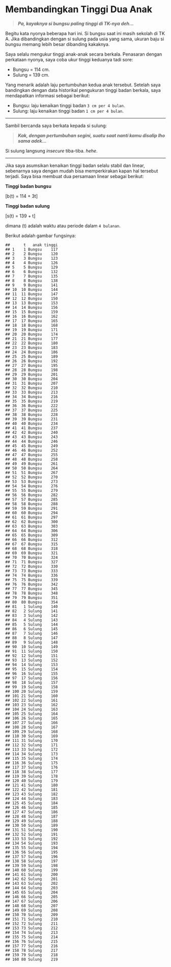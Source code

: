Membandingkan Tinggi Dua Anak
================

> ***Pa, kayaknya si bungsu paling tinggi di TK-nya deh…***

Begitu kata nyonya beberapa hari ini. Si bungsu saat ini masih sekolah
di TK A. Jika dibandingkan dengan si sulung pada usia yang sama, ukuran
baju si bungsu memang lebih besar dibanding kakaknya.

Saya selalu mengukur tinggi anak-anak secara berkala. Penasaran dengan
perkataan nyonya, saya coba ukur tinggi keduanya tadi sore:

  - Bungsu = 114 cm.
  - Sulung = 139 cm.

Yang menarik adalah laju pertumbuhan kedua anak tersebut. Setelah saya
bandingkan dengan data historikal pengukuran tinggi badan berkala, saya
mendapatkan informasi sebagai berikut:

  - Bungsu: laju kenaikan tinggi badan `3 cm per 4 bulan`.
  - Sulung: laju kenaikan tinggi badan `1 cm per 4 bulan`.

-----

Sambil bercanda saya berkata kepada si sulung:

> ***Kak, dengan pertumbuhan segini, suatu saat nanti kamu disalip lho
> sama adek…***

Si sulung langsung *insecure* tiba-tiba. *hehe*.

-----

Jika saya asumsikan kenaikan tinggi badan selalu stabil dan linear,
sebenarnya saya dengan mudah bisa memperkirakan kapan hal tersebut
terjadi. Saya bisa membuat dua persamaan linear sebagai berikut:

**Tinggi badan bungsu**

\[b(t) = 114 + 3t\]

**Tinggi badan sulung**

\[s(t) = 139 + t\]

dimana \(t\) adalah waktu atau periode dalam `4 bulanan`.

Berikut adalah gambar fungsinya:

    ##      t   anak tinggi
    ## 1    1 Bungsu    117
    ## 2    2 Bungsu    120
    ## 3    3 Bungsu    123
    ## 4    4 Bungsu    126
    ## 5    5 Bungsu    129
    ## 6    6 Bungsu    132
    ## 7    7 Bungsu    135
    ## 8    8 Bungsu    138
    ## 9    9 Bungsu    141
    ## 10  10 Bungsu    144
    ## 11  11 Bungsu    147
    ## 12  12 Bungsu    150
    ## 13  13 Bungsu    153
    ## 14  14 Bungsu    156
    ## 15  15 Bungsu    159
    ## 16  16 Bungsu    162
    ## 17  17 Bungsu    165
    ## 18  18 Bungsu    168
    ## 19  19 Bungsu    171
    ## 20  20 Bungsu    174
    ## 21  21 Bungsu    177
    ## 22  22 Bungsu    180
    ## 23  23 Bungsu    183
    ## 24  24 Bungsu    186
    ## 25  25 Bungsu    189
    ## 26  26 Bungsu    192
    ## 27  27 Bungsu    195
    ## 28  28 Bungsu    198
    ## 29  29 Bungsu    201
    ## 30  30 Bungsu    204
    ## 31  31 Bungsu    207
    ## 32  32 Bungsu    210
    ## 33  33 Bungsu    213
    ## 34  34 Bungsu    216
    ## 35  35 Bungsu    219
    ## 36  36 Bungsu    222
    ## 37  37 Bungsu    225
    ## 38  38 Bungsu    228
    ## 39  39 Bungsu    231
    ## 40  40 Bungsu    234
    ## 41  41 Bungsu    237
    ## 42  42 Bungsu    240
    ## 43  43 Bungsu    243
    ## 44  44 Bungsu    246
    ## 45  45 Bungsu    249
    ## 46  46 Bungsu    252
    ## 47  47 Bungsu    255
    ## 48  48 Bungsu    258
    ## 49  49 Bungsu    261
    ## 50  50 Bungsu    264
    ## 51  51 Bungsu    267
    ## 52  52 Bungsu    270
    ## 53  53 Bungsu    273
    ## 54  54 Bungsu    276
    ## 55  55 Bungsu    279
    ## 56  56 Bungsu    282
    ## 57  57 Bungsu    285
    ## 58  58 Bungsu    288
    ## 59  59 Bungsu    291
    ## 60  60 Bungsu    294
    ## 61  61 Bungsu    297
    ## 62  62 Bungsu    300
    ## 63  63 Bungsu    303
    ## 64  64 Bungsu    306
    ## 65  65 Bungsu    309
    ## 66  66 Bungsu    312
    ## 67  67 Bungsu    315
    ## 68  68 Bungsu    318
    ## 69  69 Bungsu    321
    ## 70  70 Bungsu    324
    ## 71  71 Bungsu    327
    ## 72  72 Bungsu    330
    ## 73  73 Bungsu    333
    ## 74  74 Bungsu    336
    ## 75  75 Bungsu    339
    ## 76  76 Bungsu    342
    ## 77  77 Bungsu    345
    ## 78  78 Bungsu    348
    ## 79  79 Bungsu    351
    ## 80  80 Bungsu    354
    ## 81   1 Sulung    140
    ## 82   2 Sulung    141
    ## 83   3 Sulung    142
    ## 84   4 Sulung    143
    ## 85   5 Sulung    144
    ## 86   6 Sulung    145
    ## 87   7 Sulung    146
    ## 88   8 Sulung    147
    ## 89   9 Sulung    148
    ## 90  10 Sulung    149
    ## 91  11 Sulung    150
    ## 92  12 Sulung    151
    ## 93  13 Sulung    152
    ## 94  14 Sulung    153
    ## 95  15 Sulung    154
    ## 96  16 Sulung    155
    ## 97  17 Sulung    156
    ## 98  18 Sulung    157
    ## 99  19 Sulung    158
    ## 100 20 Sulung    159
    ## 101 21 Sulung    160
    ## 102 22 Sulung    161
    ## 103 23 Sulung    162
    ## 104 24 Sulung    163
    ## 105 25 Sulung    164
    ## 106 26 Sulung    165
    ## 107 27 Sulung    166
    ## 108 28 Sulung    167
    ## 109 29 Sulung    168
    ## 110 30 Sulung    169
    ## 111 31 Sulung    170
    ## 112 32 Sulung    171
    ## 113 33 Sulung    172
    ## 114 34 Sulung    173
    ## 115 35 Sulung    174
    ## 116 36 Sulung    175
    ## 117 37 Sulung    176
    ## 118 38 Sulung    177
    ## 119 39 Sulung    178
    ## 120 40 Sulung    179
    ## 121 41 Sulung    180
    ## 122 42 Sulung    181
    ## 123 43 Sulung    182
    ## 124 44 Sulung    183
    ## 125 45 Sulung    184
    ## 126 46 Sulung    185
    ## 127 47 Sulung    186
    ## 128 48 Sulung    187
    ## 129 49 Sulung    188
    ## 130 50 Sulung    189
    ## 131 51 Sulung    190
    ## 132 52 Sulung    191
    ## 133 53 Sulung    192
    ## 134 54 Sulung    193
    ## 135 55 Sulung    194
    ## 136 56 Sulung    195
    ## 137 57 Sulung    196
    ## 138 58 Sulung    197
    ## 139 59 Sulung    198
    ## 140 60 Sulung    199
    ## 141 61 Sulung    200
    ## 142 62 Sulung    201
    ## 143 63 Sulung    202
    ## 144 64 Sulung    203
    ## 145 65 Sulung    204
    ## 146 66 Sulung    205
    ## 147 67 Sulung    206
    ## 148 68 Sulung    207
    ## 149 69 Sulung    208
    ## 150 70 Sulung    209
    ## 151 71 Sulung    210
    ## 152 72 Sulung    211
    ## 153 73 Sulung    212
    ## 154 74 Sulung    213
    ## 155 75 Sulung    214
    ## 156 76 Sulung    215
    ## 157 77 Sulung    216
    ## 158 78 Sulung    217
    ## 159 79 Sulung    218
    ## 160 80 Sulung    219

